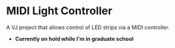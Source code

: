 # MIDI Light Controller

A VJ project that allows control of LED strips via a MIDI controller.  

 - **Currently on hold while I'm in graduate school** 
